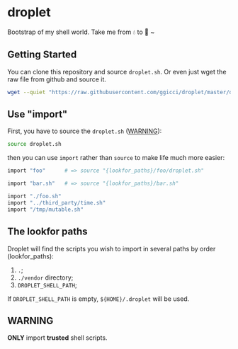 # droplet

Bootstrap of my shell world. Take me from :droplet: to :ocean: ~

## Getting Started

You can clone this repository and source `droplet.sh`. Or even just wget the raw file from github and source it.

```bash
wget --quiet "https://raw.githubusercontent.com/ggicci/droplet/master/droplet.sh" -O "droplet.sh"
```

## Use "import"

First, you have to source the `droplet.sh` ([WARNING](#warning)):

```bash
source droplet.sh
```

then you can use `import` rather than `source` to make life much more easier:


```bash
import "foo"      # => source "{lookfor_paths}/foo/droplet.sh"

import "bar.sh"   # => source "{lookfor_paths}/bar.sh"

import "./foo.sh"
import "../third_party/time.sh"
import "/tmp/mutable.sh"
```


## The lookfor paths

Droplet will find the scripts you wish to import in several paths by order (lookfor\_paths):

  1. `.`;
  2. `./vendor` directory;
  3. `DROPLET_SHELL_PATH`;

If `DROPLET_SHELL_PATH` is empty, `${HOME}/.droplet` will be used.

## WARNING

**ONLY** import **trusted** shell scripts.
